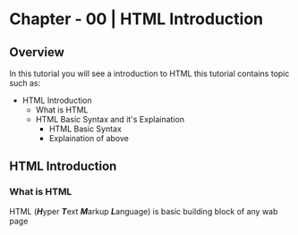 # Chapter - 00 | HTML Introduction
## Overview

In this tutorial you will see a introduction to HTML this tutorial
contains topic such as:

- HTML Introduction
    - What is HTML
    - HTML Basic Syntax and it's Explaination
       - HTML Basic Syntax
       - Explaination of above 

## HTML Introduction
### What is HTML


HTML (***H***yper ***T***ext ***M***arkup ***L***anguage) is basic building block of any wab page 